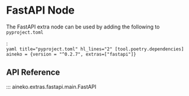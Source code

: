 # FastAPI Node

The FastAPI extra node can be used by adding the following to `pyproject.toml`

:   
    ```yaml title="pyproject.toml" hl_lines="2"
    [tool.poetry.dependencies]
    aineko = {version = "^0.2.7", extras=["fastapi"]}
    ```

## API Reference

::: aineko.extras.fastapi.main.FastAPI

